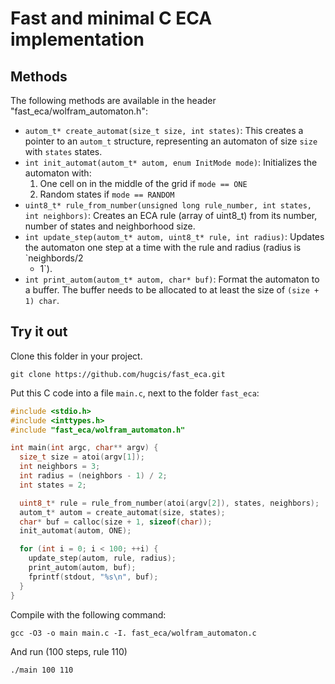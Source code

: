 # Fast and minimal C ECA implementation

## Methods

The following methods are available in the header
"fast_eca/wolfram_automaton.h":

- `autom_t* create_automat(size_t size, int states)`: This creates a pointer to
  an `autom_t` structure, representing an automaton of size `size` with `states`
  states.
- `int init_automat(autom_t* autom, enum InitMode mode)`: Initializes the
  automaton with:
  1. One cell on in the middle of the grid if `mode == ONE`
  2. Random  states if `mode == RANDOM`
- `uint8_t* rule_from_number(unsigned long rule_number, int states, int
  neighbors)`: Creates an ECA rule (array of uint8_t) from its number, number of
  states and neighborhood size.
- `int update_step(autom_t* autom, uint8_t* rule, int radius)`: Updates the
  automaton one step at a time with the rule and radius (radius is `neighbords/2
  - 1`).
- `int print_autom(autom_t* autom, char* buf)`: Format the automaton to a
  buffer. The buffer needs to be allocated to at least the size of `(size + 1) char`.

## Try it out

Clone this folder in your project. 
```
git clone https://github.com/hugcis/fast_eca.git
```

Put this C code into a file `main.c`, next to the folder `fast_eca`:
``` C
#include <stdio.h>
#include <inttypes.h>
#include "fast_eca/wolfram_automaton.h"

int main(int argc, char** argv) {
  size_t size = atoi(argv[1]);
  int neighbors = 3;
  int radius = (neighbors - 1) / 2;
  int states = 2;

  uint8_t* rule = rule_from_number(atoi(argv[2]), states, neighbors);
  autom_t* autom = create_automat(size, states);
  char* buf = calloc(size + 1, sizeof(char));
  init_automat(autom, ONE);

  for (int i = 0; i < 100; ++i) {
    update_step(autom, rule, radius);
    print_autom(autom, buf);
    fprintf(stdout, "%s\n", buf);
  }
}
```

Compile with the following command:
```
gcc -O3 -o main main.c -I. fast_eca/wolfram_automaton.c
```

And run (100 steps, rule 110)
```
./main 100 110
```
